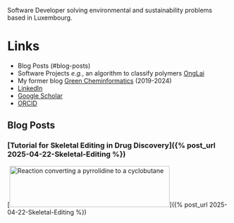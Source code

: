 Software Developer solving environmental and sustainability problems based in Luxembourg.

# Links

- Blog Posts (#blog-posts)
- Software Projects *e.g.*, an algorithm to classify polymers [OngLai](https://github.com/adelenelai/onglai-classify-homologues)
- My former blog [Green Cheminformatics](#cheminformatics-blog-posts) (2019-2024)
- [LinkedIn](https://www.linkedin.com/in/adelenelai/)
- [Google Scholar](https://scholar.google.com/citations?user=qofOnu8AAAAJ&hl=en)
- [ORCID](https://orcid.org/0000-0002-2985-6473)  

## Blog Posts

### [Tutorial for Skeletal Editing in Drug Discovery]({% post_url 2025-04-22-Skeletal-Editing %})
[<img alt="Reaction converting a pyrrolidine to a cyclobutane" style="width:363px; height:93px" src="/images/skeletal_editing.png">]({% post_url 2025-04-22-Skeletal-Editing %})
